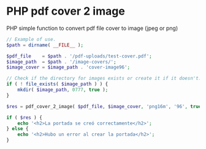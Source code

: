 # PHP pdf cover 2 image
PHP simple function to convert pdf file cover to image (jpeg or png)

```php
// Example of use.
$path = dirname( __FILE__ );

$pdf_file    = $path . '/pdf-uploads/test-cover.pdf';
$image_path  = $path . '/image-covers/';
$image_cover = $image_path . 'cover-image96';

// Check if the directory for images exists or create it if it doesn't.
if ( ! file_exists( $image_path ) ) {
	mkdir( $image_path, 0777, true );
}

$res = pdf_cover_2_image( $pdf_file, $image_cover, 'png16m', '96', true );

if ( $res ) {
	echo '<h2>La portada se creó correctamente</h2>';
} else {
	echo '<h2>Hubo un error al crear la portada</h2>';
}
```
